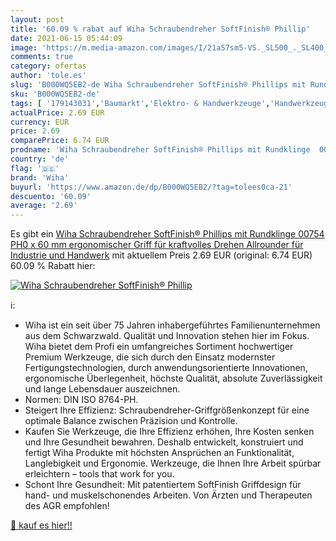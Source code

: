 ```yaml
---
layout: post
title: '60.09 % rabat auf Wiha Schraubendreher SoftFinish® Phillip'
date: 2021-06-15 05:44:09
image: 'https://m.media-amazon.com/images/I/21aS7sm5-VS._SL500_._SL400_.jpg'
comments: true
category: ofertas
author: 'tole.es'
slug: 'B000WQ5EB2-de Wiha Schraubendreher SoftFinish® Phillips mit Rundklinge...'
sku: 'B000WQ5EB2-de'
tags: [ '179143031','Baumarkt','Elektro- & Handwerkzeuge','Handwerkzeuge','Kreuzschlitz-Schraubendreher','Phillips','Produkte','Schraubendreher','Wiha SoftFinish®','wiha', ]
actualPrice: 2.69 EUR
currency: EUR
price: 2.69
comparePrice: 6.74 EUR
prodname: 'Wiha Schraubendreher SoftFinish® Phillips mit Rundklinge  00754  PH0 x 60 mm ergonomischer Griff für kraftvolles Drehen  Allrounder für Industrie und Handwerk'
country: 'de'
flag: '🇩🇪'
brand: 'Wiha'
buyurl: 'https://www.amazon.de/dp/B000WQ5EB2/?tag=tolees0ca-21'
descuento: '60.09'
average: '2.69'
---
```


Es gibt ein [Wiha Schraubendreher SoftFinish® Phillips mit Rundklinge  00754  PH0 x 60 mm ergonomischer Griff für kraftvolles Drehen  Allrounder für Industrie und Handwerk](https://www.amazon.de/dp/B000WQ5EB2/?tag=tolees0ca-21) mit aktuellem Preis 2.69 EUR (original: 6.74 EUR) 60.09 % Rabatt hier:

[![Wiha Schraubendreher SoftFinish® Phillip](https://m.media-amazon.com/images/I/21aS7sm5-VS._SL500_._SL400_.jpg)](https://www.amazon.de/dp/B000WQ5EB2/?tag=tolees0ca-21)

ℹ️:

- Wiha ist ein seit über 75 Jahren inhabergeführtes Familienunternehmen aus dem Schwarzwald. Qualität und Innovation stehen hier im Fokus. Wiha bietet dem Profi ein umfangreiches Sortiment hochwertiger Premium Werkzeuge, die sich durch den Einsatz modernster Fertigungstechnologien, durch anwendungsorientierte Innovationen, ergonomische Überlegenheit, höchste Qualität, absolute Zuverlässigkeit und lange Lebensdauer auszeichnen.
- Normen: DIN ISO 8764-PH.
- Steigert Ihre Effizienz: Schraubendreher-Griffgrößenkonzept für eine optimale Balance zwischen Präzision und Kontrolle.
- Kaufen Sie Werkzeuge, die Ihre Effizienz erhöhen, Ihre Kosten senken und Ihre Gesundheit bewahren. Deshalb entwickelt, konstruiert und fertigt Wiha Produkte mit höchsten Ansprüchen an Funktionalität, Langlebigkeit und Ergonomie. Werkzeuge, die Ihnen Ihre Arbeit spürbar erleichtern – tools that work for you.
- Schont Ihre Gesundheit: Mit patentiertem SoftFinish Griffdesign für hand- und muskelschonendes Arbeiten. Von Ärzten und Therapeuten des AGR empfohlen!

[🛒 kauf es hier!!](https://www.amazon.de/dp/B000WQ5EB2/?tag=tolees0ca-21)
